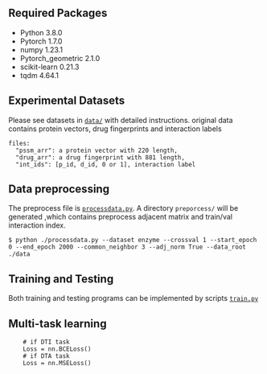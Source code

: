 ## Required Packages

* Python 3.8.0 
* Pytorch 1.7.0
* numpy 1.23.1
* Pytorch_geometric 2.1.0
* scikit-learn 0.21.3
* tqdm 4.64.1 


## Experimental Datasets

Please see datasets in [`data/`](data/) with detailed instructions.
original data contains protein vectors, drug fingerprints and interaction labels
```
files:
  "pssm_arr": a protein vector with 220 length,
  "drug_arr": a drug fingerprint with 881 length,
  "int_ids": [p_id, d_id, 0 or 1], interaction label
```

## Data preprocessing
The preprocess file is [`processdata.py`](processdata.py). A directory `preporcess/` will be generated ,which contains 
preprocess adjacent matrix and train/val interaction index.


```
$ python ./processdata.py --dataset enzyme --crossval 1 --start_epoch 0 --end_epoch 2000 --common_neighbor 3 --adj_norm True --data_root ./data
```

## Training and Testing
Both training and testing programs can be implemented by scripts [`train.py`](train.py)

## Multi-task learning
```
    # if DTI task
    Loss = nn.BCELoss()
    # if DTA task
    Loss = nn.MSELoss()
```










